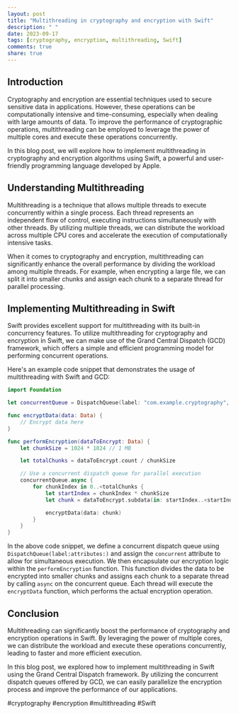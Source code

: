 ```yaml
---
layout: post
title: "Multithreading in cryptography and encryption with Swift"
description: " "
date: 2023-09-17
tags: [cryptography, encryption, multithreading, Swift]
comments: true
share: true
---
```


## Introduction

Cryptography and encryption are essential techniques used to secure sensitive data in applications. However, these operations can be computationally intensive and time-consuming, especially when dealing with large amounts of data. To improve the performance of cryptographic operations, multithreading can be employed to leverage the power of multiple cores and execute these operations concurrently.

In this blog post, we will explore how to implement multithreading in cryptography and encryption algorithms using Swift, a powerful and user-friendly programming language developed by Apple.

## Understanding Multithreading

Multithreading is a technique that allows multiple threads to execute concurrently within a single process. Each thread represents an independent flow of control, executing instructions simultaneously with other threads. By utilizing multiple threads, we can distribute the workload across multiple CPU cores and accelerate the execution of computationally intensive tasks.

When it comes to cryptography and encryption, multithreading can significantly enhance the overall performance by dividing the workload among multiple threads. For example, when encrypting a large file, we can split it into smaller chunks and assign each chunk to a separate thread for parallel processing.

## Implementing Multithreading in Swift

Swift provides excellent support for multithreading with its built-in concurrency features. To utilize multithreading for cryptography and encryption in Swift, we can make use of the Grand Central Dispatch (GCD) framework, which offers a simple and efficient programming model for performing concurrent operations.

Here's an example code snippet that demonstrates the usage of multithreading with Swift and GCD:

```swift
import Foundation

let concurrentQueue = DispatchQueue(label: "com.example.cryptography", attributes: .concurrent)

func encryptData(data: Data) {
    // Encrypt data here
}

func performEncryption(dataToEncrypt: Data) {
    let chunkSize = 1024 * 1024 // 1 MB

    let totalChunks = dataToEncrypt.count / chunkSize

    // Use a concurrent dispatch queue for parallel execution
    concurrentQueue.async {
        for chunkIndex in 0..<totalChunks {
            let startIndex = chunkIndex * chunkSize
            let chunk = dataToEncrypt.subdata(in: startIndex..<startIndex + chunkSize)

            encryptData(data: chunk)
        }
    }
}
```

In the above code snippet, we define a concurrent dispatch queue using `DispatchQueue(label:attributes:)` and assign the `concurrent` attribute to allow for simultaneous execution. We then encapsulate our encryption logic within the `performEncryption` function. This function divides the data to be encrypted into smaller chunks and assigns each chunk to a separate thread by calling `async` on the concurrent queue. Each thread will execute the `encryptData` function, which performs the actual encryption operation.

## Conclusion

Multithreading can significantly boost the performance of cryptography and encryption operations in Swift. By leveraging the power of multiple cores, we can distribute the workload and execute these operations concurrently, leading to faster and more efficient execution.

In this blog post, we explored how to implement multithreading in Swift using the Grand Central Dispatch framework. By utilizing the concurrent dispatch queues offered by GCD, we can easily parallelize the encryption process and improve the performance of our applications.

#cryptography #encryption #multithreading #Swift